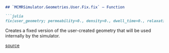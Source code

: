```markdown
## `MCMRSimulator.Geometries.User.Fix.fix` — Function

```julia
fix(user_geometry; permeability=0., density=0., dwell_time=0., relaxation=0.)
```

Creates a fixed version of the user-created geometry that will be used internally by the simulator.

[source](https://git.fmrib.ox.ac.uk/ndcn0236/MCMRSimulator.jl/-/tree/716f5337a747a826b04bd4b345a5cda685bb4e0a/src/geometries/user/fix.jl#L12-L16)
```
